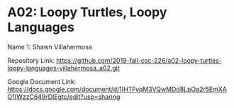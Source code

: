 # A02: Loopy Turtles, Loopy Languages

Name 1: Shawn Villahermosa

Repository Link: https://github.com/2019-fall-csc-226/a02-loopy-turtles-loopy-languages-villahermosa_a02.git

Google Document Link: https://docs.google.com/document/d/1IHTFvqM3VQwMDd8LpOa2r5EmXAO1IWzzC649rDlEgtc/edit?usp=sharing
